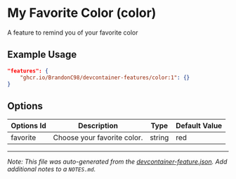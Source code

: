 
# My Favorite Color (color)

A feature to remind you of your favorite color

## Example Usage

```json
"features": {
    "ghcr.io/BrandonC98/devcontainer-features/color:1": {}
}
```

## Options

| Options Id | Description | Type | Default Value |
|-----|-----|-----|-----|
| favorite | Choose your favorite color. | string | red |



---

_Note: This file was auto-generated from the [devcontainer-feature.json](https://github.com/BrandonC98/devcontainer-features/blob/main/src/color/devcontainer-feature.json).  Add additional notes to a `NOTES.md`._
